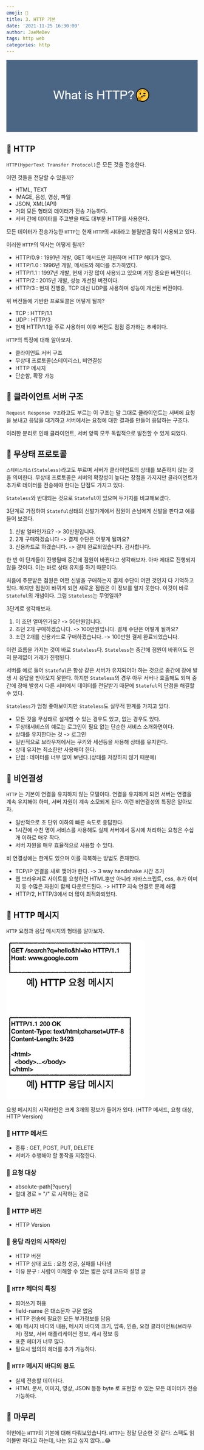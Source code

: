 ```yaml
---
emoji: 🍄
title: 3. HTTP 기본
date: '2021-11-25 16:30:00'
author: JaeMeDev
tags: http web
categories: http
---
```


![http](img/http.png)

## 🧩 HTTP

`HTTP(HyperText Transfer Protocol)`은 모든 것을 전송한다.

어떤 것들을 전달할 수 있을까?

- HTML, TEXT
- IMAGE, 음성, 영상, 파일
- JSON, XML(API)
- 거의 모든 형태의 데이터가 전송 가능하다.
- 서버 간에 데이터를 주고받을 때도 대부분 HTTP를 사용한다.

모든 데이터가 전송가능한 `HTTP`는 현재 `HTTP`의 시대라고 불릴만큼 많이 사용되고 있다. 

이러한 `HTTP`의 역사는 어떻게 될까?

- HTTP/0.9 : 1991년 개발, GET 메서드만 지원하며 HTTP 헤더가 없다.
- HTTP/1.0 : 1996년 개발, 메서드와 헤더를 추가하였다.
- HTTP/1.1 : 1997년 개발, 현재 가장 많이 사용되고 있으며 가장 중요한 버전이다.
- HTTP/2 : 2015년 개발, 성능 개선된 버전이다.
- HTTP/3 : 현재 진행중, TCP 대신 UDP를 사용하며 성능이 개선된 버전이다.

위 버전들에 기반한 프로토콜은 어떻게 될까?

- TCP : HTTP/1.1
- UDP : HTTP/3
- 현재 HTTP/1.1을 주로 사용하며 이후 버전도 점점 증가하는 추세이다.

`HTTP`의 특징에 대해 알아보자.

- 클라이언트 서버 구조
- 무상태 프로토콜(스테이리스), 비연결성
- HTTP 메시지
- 단순함, 확장 가능

## 🧩 클라이언트 서버 구조

`Request Response 구조`라고도 부르는 이 구조는 말 그대로 클라이언트는 서버에 요청을 보내고 응답을 대기하고 서버에서는 요청에 대한 결과를 만들어 응답하는 구조다.

이러한 분리로 인해 클라이언트, 서버 양쪽 모두 독립적으로 발전할 수 있게 되었다.

## 🧩 무상태 프로토콜

`스테이스리스(Stateless)`라고도 부르며 서버가 클라이언트의 상태를 보존하지 않는 것을 의미한다.
무상태 프로토콜은 서버의 확장성이 높다는 장점을 가지지만 클라이언트가 추가로 데이터를 전송해야 한다는 단점도 가지고 있다.

`Stateless`와 반대되는 것으로 `Stateful`이 있으며 두가지를 비교해보겠다.

3단계로 가정하여 `Stateful`상태의 신발가게에서 점원이 손님에게 신발을 판다고 예를 들어 보겠다.
1. 신발 얼마인가요? -> 30만원입니다.
2. 2개 구매하겠습니다 -> 결제 수단은 어떻게 될까요?
3. 신용카드로 하겠습니다. -> 결제 완료되었습니다. 감사합니다.

한 번 이 단계들이 진행될때 중간에 점원이 바뀐다고 생각해보자. 아마 제대로 진행되지 않을 것이다. 이는 바로 상태 유지를 하기 때문이다.

처음에 주문받은 점원은 어떤 신발을 구매하는지 결제 수단이 어떤 것인지 다 기억하고 있다. 하지만 점원이 바뀌게 되면 새로운 점원은 이 정보를 알지 못한다. 이것이 바로 `Stateful`의 개념이다. 그럼 `Stateless`는 무엇일까?

3단계로 생각해보자.
1. 이 조던 얼마인가요? -> 50만원입니다.
2. 조던 2개 구매하겠습니다. -> 100만원입니다. 결제 수단은 어떻게 될까요?
3. 조던 2개를 신용카드로 구매하겠습니다. -> 100만원 결제 완료되었습니다.

이런 흐름을 가지는 것이 바로 `Stateless`다. `Stateless`는 중간에 점원이 바뀌어도 전혀 문제없이 거래가 진행된다.

서버를 예로 들어 `Stateful`은 항상 같은 서버가 유지되어야 하는 것으로 중간에 장애 발생 시 응답을 받아오지 못한다. 하지만 
`Stateless`의 경우 아무 서버나 호출해도 되며 중간에 장애 발생시 다른 서버에서 데이터를 전달받기 때문에 `Stateful`의 단점을 해결할 수 있다.

`Stateless`가 엄청 좋아보이지만 `Stateless`도 실무적 한계를 가지고 있다.
- 모든 것을 무상태로 설계할 수 있는 경우도 있고, 없는 경우도 있다.
- 무상태서비스의 예로는 로그인이 필요 없는 단순한 서비스 소개화면이다.
- 상태를 유지한다는 것 -> 로그인
- 일반적으로 브라우저에서는 쿠키와 세션등을 사용해 상태를 유지한다.
- 상태 유지는 최소한만 사용해야 한다.
- 단점 : 데이터를 너무 많이 보낸다.(상태를 저장하지 않기 때문에)

## 🧩 비연결성

`HTTP` 는 기본이 연결을 유지하지 않는 모델이다. 연결을 유지하게 되면 서버는 연결을 계속 유지해야 하며, 서버 자원이 계속 소모되게 된다. 이런 비연결성의 특징은 알아보자.

- 일반적으로 초 단위 이하의 빠른 속도로 응답한다.
- 1시간에 수천 명이 서비스를 사용해도 실제 서버에서 동시에 처리하는 요청은 수십 개 이하로 매우 작다.
- 서버 자원을 매우 효율적으로 사용할 수 있다.

비 연결성에는 한계도 있으며 이를 극복하는 방법도 존재한다.

- TCP/IP 연결을 새로 맺어야 한다. -> 3 way handshake 시간 추가
- 웹 브라우저로 사이트를 요청하면 HTML뿐만 아니라 자바스크립트, css, 추가 이미지 등 수많은 자원이 함께 다운로드된다. -> HTTP 지속 연결로 문제 해결
- HTTP/2, HTTP/3에서 더 많이 최적화되었다.

## 🧩 HTTP 메시지

`HTTP` 요청과 응답 메시지의 형태를 알아보자.

![message](img/message.png)

요청 메시지의 시작라인은 크게 3개의 정보가 들어가 있다. (HTTP 메서드, 요청 대상, HTTP Version)

### 🎯 HTTP 메서드
- 종류 : GET, POST, PUT, DELETE
- 서버가 수행해야 할 동작을 지정한다.

### 🎯 요청 대상
- absolute-path[?query]
- 절대 경로 = "/" 로 시작하는 경로

### 🎯 HTTP 버전
- HTTP Version

### 🎯 응답 라인의 시작라인
- HTTP 버전
- HTTP 상태 코드 : 요청 성공, 실패를 나타냄
- 이유 문구 : 사람이 이해할 수 있는 짧은 상태 코드와 설명 글

### 🎯 `HTTP` 헤더의 특징
- 띄어쓰기 허용
- field-name 은 대소문자 구문 없음
- HTTP 전송에 필요한 모든 부가정보를 담음
- 예) 메시지 바디의 내용, 메시지 바디의 크기, 압축, 인증, 요청 클라이언트(브라우저) 정보, 서버 애플리케이션 정보, 캐시 정보 등
- 표준 헤더가 너무 많다.
- 필요시 임의의 헤더를 추가 가능하다.

### 🎯 `HTTP` 메시지 바디의 용도
- 실제 전송할 데이터다.
- HTML 문서, 이미지, 영상, JSON 등등 byte 로 표현할 수 있는 모든 데이터가 전송 가능하다.

## 🧩 마무리

이번에는 `HTTP`의 기본에 대해 다뤄보았습니다. `HTTP`는 정말 단순한 것 같다. 스펙도 읽어볼만
하다고 하는데, 나는 읽고 싶지 않다...😂

<br/>